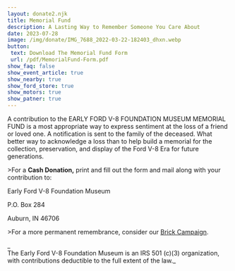 ```yaml
---
layout: donate2.njk
title: Memorial Fund
description: A Lasting Way to Remember Someone You Care About
date: 2023-07-28
image: /img/donate/IMG_7688_2022-03-22-182403_dhxn.webp
button: 
 text: Download The Memorial Fund Form
 url: /pdf/MemorialFund-Form.pdf
show_faq: false
show_event_article: true
show_nearby: true
show_ford_store: true
show_motors: true
show_patner: true
---
```

A contribution to the EARLY FORD V-8 FOUNDATION MUSEUM MEMORIAL FUND is a most appropriate way to express sentiment at the loss of a friend or loved one. A notification is sent to the family of the deceased. What better way to acknowledge a loss than to help build a memorial for the collection, preservation, and display of the Ford V-8 Era for future generations.  
  
\>For a **Cash Donation,** print and fill out the form and mail along with your contribution to:

Early Ford V-8 Foundation Museum

P.O. Box 284

Auburn, IN 46706  
  
\>For a more permanent remembrance, consider our [Brick Campaign](https://fordv8foundation.org/donate/brick-campaign).

_  
The Early Ford V-8 Foundation Museum is an IRS 501 (c)(3) organization, with contributions deductible to the full extent of the law._

